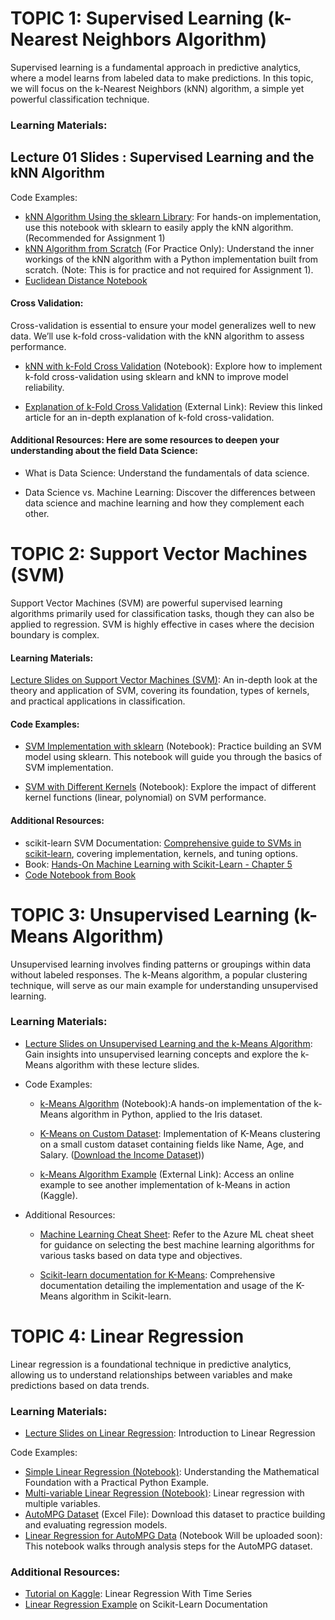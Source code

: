 

# TOPIC 1: Supervised Learning (k-Nearest Neighbors Algorithm)



Supervised learning is a fundamental approach in predictive analytics, where a model learns from labeled data to make predictions. In this topic, we will focus on the k-Nearest Neighbors (kNN) algorithm, a simple yet powerful classification technique.

### Learning Materials:

## Lecture 01 Slides : Supervised Learning and the kNN Algorithm

Code Examples:

- [kNN Algorithm Using the sklearn Library](Topic-1/01_kNN_sklearn.ipynb): For hands-on implementation, use this notebook with sklearn to easily apply the kNN algorithm. (Recommended for Assignment 1)
- [kNN Algorithm from Scratch](https://deepnote.com/app/ndungu/Implementing-KNN-Algorithm-on-the-Iris-Dataset-e7c16493-500c-4248-be54-9389de603f16) (For Practice Only): Understand the inner workings of the kNN algorithm with a Python implementation built from scratch. (Note: This is for practice and not required for Assignment 1).
- [Euclidean Distance Notebook](Topic-1/Euclidean_Distance.ipynb)

#### Cross Validation:
Cross-validation is essential to ensure your model generalizes well to new data. We’ll use k-fold cross-validation with the kNN algorithm to assess performance.

- [kNN with k-Fold Cross Validation](Topic-1/02_kNN_kfold.ipynb) (Notebook): Explore how to implement k-fold cross-validation using sklearn and kNN to improve model reliability.

- [Explanation of k-Fold Cross Validation](https://machinelearningmastery.com/k-fold-cross-validation/) (External Link): Review this linked article for an in-depth explanation of k-fold cross-validation.

#### Additional Resources: Here are some resources to deepen your understanding about the field Data Science:

- What is Data Science: Understand the fundamentals of data science.

- Data Science vs. Machine Learning: Discover the differences between data science and machine learning and how they complement each other.


# TOPIC 2: Support Vector Machines (SVM)
Support Vector Machines (SVM) are powerful supervised learning algorithms primarily used for classification tasks, though they can also be applied to regression. SVM is highly effective in cases where the decision boundary is complex.

#### Learning Materials:

[Lecture Slides on Support Vector Machines (SVM)](https://docs.google.com/presentation/d/1wrXwPpTQ6099bhwubPyz5M9W705UyFvCyBI3XJG2B2s/edit#slide=id.g30f52f0f268_2_235):
An in-depth look at the theory and application of SVM, covering its foundation, types of kernels, and practical applications in classification.

#### Code Examples:

- [SVM Implementation with sklearn](Topic-2/01_SVM_Basics.ipynb) (Notebook): Practice building an SVM model using sklearn. This notebook will guide you through the basics of SVM implementation.

- [SVM with Different Kernels](Topic-2/02_Polynomial_SVM_Moons.ipynb) (Notebook): Explore the impact of different kernel functions (linear, polynomial) on SVM performance.

#### Additional Resources:

- scikit-learn SVM Documentation: [Comprehensive guide to SVMs in scikit-learn](https://scikit-learn.org/stable/modules/svm.html), covering implementation, kernels, and tuning options.
- Book: [Hands-On Machine Learning with Scikit-Learn - Chapter 5](https://hamk.finna.fi/PrimoRecord/pci.cdi_askewsholts_vlebooks_9781492032618?sid=4863288493)
- [Code Notebook from Book](Topic-2/Feature_Selection.ipynb)


# TOPIC 3: Unsupervised Learning (k-Means Algorithm)

Unsupervised learning involves finding patterns or groupings within data without labeled responses. The k-Means algorithm, a popular clustering technique, will serve as our main example for understanding unsupervised learning.

### Learning Materials:

- [Lecture Slides on Unsupervised Learning and the k-Means Algorithm](https://docs.google.com/presentation/d/1Gz-_sHmouEOO1FdmXHkOtB8iYXdstpqE3YWbZ_9VG7Q/edit#slide=id.g315f3b440ce_2_235): Gain insights into unsupervised learning concepts and explore the k-Means algorithm with these lecture slides.

- Code Examples:

    - [k-Means Algorithm](Topic-3/01_KMeans_Iris_Implementation.ipynb) (Notebook):A hands-on implementation of the k-Means algorithm in Python, applied to the Iris dataset.

    - [K-Means on Custom Dataset](Topic-3/02_KMeans_Income_Dataset.ipynb): Implementation of K-Means clustering on a small custom dataset containing fields like Name, Age, and Salary. ([Download the Income Dataset](Topic-3/income.csv)))

    - [k-Means Algorithm Example](https://www.kaggle.com/code/khotijahs1/k-means-clustering-of-iris-dataset) (External Link): Access an online example to see another implementation of k-Means in action (Kaggle).

- Additional Resources: 

    - [Machine Learning Cheat Sheet](Topic-3/azure-machine-learning-algorithm-cheat-sheet-july-2021.pdf): Refer to the Azure ML cheat sheet for guidance on selecting the best machine learning algorithms for various tasks based on data type and objectives.

    - [Scikit-learn documentation for K-Means](https://scikit-learn.org/1.5/modules/clustering.html#k-means): Comprehensive documentation detailing the implementation and usage of the K-Means algorithm in Scikit-learn.

# TOPIC 4: Linear Regression
Linear regression is a foundational technique in predictive analytics, allowing us to understand relationships between variables and make predictions based on data trends.

### Learning Materials:

- [Lecture Slides on Linear Regression](https://docs.google.com/presentation/d/12f8T0BcqOKaMzAvmj3v5zvd6UHUQpeNKoaueIfKnEbM/edit#slide=id.g315f3b440ce_2_235):  Introduction to Linear Regression

Code Examples:

- [Simple Linear Regression (Notebook)](https://github.com/andylovecloud/Python/blob/0d2589ebe0f6297622c5c2a90a9868d629568f5c/Predictive-Analysis/Topic-4/01_Simple_Linear_Regression.ipynb): Understanding the Mathematical Foundation with a Practical Python Example.
- [Multi-variable Linear Regression (Notebook)](https://github.com/andylovecloud/Python/blob/0d2589ebe0f6297622c5c2a90a9868d629568f5c/Predictive-Analysis/Topic-4/03_Multiple%20Linear%20Regression.ipynb): Linear regression with multiple variables.
- [AutoMPG Dataset](Predictive-Analysis/Topic-4/autoMPG_data.xlsx) (Excel File): Download this dataset to practice building and evaluating regression models.
- [Linear Regression for AutoMPG Data]() (Notebook Will be uploaded soon): This notebook walks through analysis steps for the AutoMPG dataset.

### Additional Resources:

- [Tutorial on Kaggle](https://www.kaggle.com/code/ryanholbrook/linear-regression-with-time-series): Linear Regression With Time Series
- [Linear Regression Example](https://scikit-learn.org/1.5/auto_examples/linear_model/plot_ols.html) on Scikit-Learn Documentation
